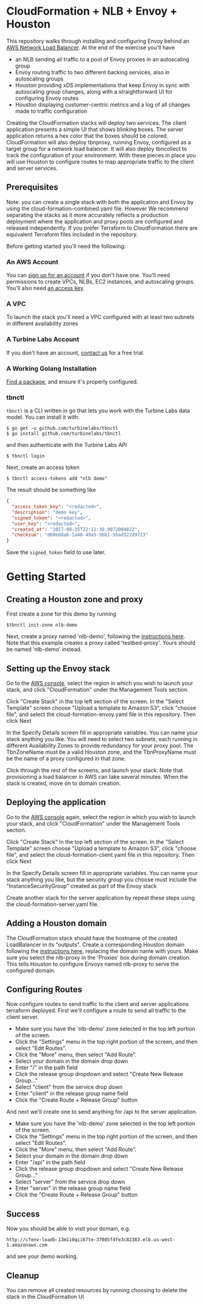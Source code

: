 
[//]: # ( Copyright 2017 Turbine Labs, Inc.                                   )
[//]: # ( you may not use this file except in compliance with the License.    )
[//]: # ( You may obtain a copy of the License at                             )
[//]: # (                                                                     )
[//]: # (     http://www.apache.org/licenses/LICENSE-2.0                      )
[//]: # (                                                                     )
[//]: # ( Unless required by applicable law or agreed to in writing, software )
[//]: # ( distributed under the License is distributed on an "AS IS" BASIS,   )
[//]: # ( WITHOUT WARRANTIES OR CONDITIONS OF ANY KIND, either express or     )
[//]: # ( implied. See the License for the specific language governing        )
[//]: # ( permissions and limitations under the License.                      )

# CloudFormation + NLB + Envoy + Houston

This repository walks through installing and configuring Envoy behind an
[AWS Network Load Balancer](http://docs.aws.amazon.com/elasticloadbalancing/latest/network/introduction.html).
At the end of the exercise you'll have
* an NLB sending all traffic to a pool of Envoy proxies in an autoscaling group
* Envoy routing traffic to two different backing services, also in autoscaling
  groups
* Houston providing xDS implementations that keep Envoy in sync with autoscaling
  group changes, along with a straightforward UI for configuring Envoy routes
* Houston displaying customer-centric metrics and a log of all changes made to
  traffic configuration

Creating the CloudFormation stacks will deploy two services. The client
application presents a simple UI that shows blinking boxes. The server
application returns a hex color that the boxes should be colored. CloudFormation
will also deploy tbnproxy, running Envoy, configured as a target group for a
network load balancer. It will also deploy tbncollect to track the configuration
of your environment. With these pieces in place you will use Houston to
configure routes to map appropriate traffic to the client and server services.

## Prerequisites

Note: you can create a single stack with both the application and Envoy by using
the cloud-formation-combined.yaml file. However We recommend separating the
stacks as it more accurately reflects a production deployment where the
application and proxy pools are configured and released independently. If you
prefer Terraform to CloudFormation there are equivalent Terraform files included
in the repository.

Before getting started you'll need the following:

### An AWS Account

You can [sign up for an account](https://aws.amazon.com/) if you don't have
one. You'll need permissions to create VPCs, NLBs, EC2 instances, and
autoscaling groups. You'll also need
[an access key](http://docs.aws.amazon.com/IAM/latest/UserGuide/id_credentials_access-keys.html).

### A VPC

To launch the stack you'll need a VPC configured with at least two subnets in
different availability zones

### A Turbine Labs Account

If you don't have an account, [contact us](https://www.turbinelabs.io/contact)
for a free trial.

### A Working Golang Installation

[Find a package](https://golang.org/doc/install), and ensure it's properly
configured.

### tbnctl

`tbnctl` is a CLI written in go that lets you work with the Turbine Labs data
model. You can install it with:

```console
$ go get -u github.com/turbinelabs/tbnctl
$ go install github.com/turbinelabs/tbnctl
```

and then authenticate with the Turbine Labs API

```console
$ tbnctl login
```

Next, create an access token

```console
$ tbnctl access-tokens add "nlb demo"
```

The result should be something like

```json
{
  "access_token_key": "<redacted>",
  "description": "demo key",
  "signed_token": "<redacted>",
  "user_key": "<redacted>",
  "created_at": "2017-08-25T22:11:30.907200482Z",
  "checksum": "d60ed8a6-1a40-49a5-5bb1-5bad322d9723"
}
```

Save the `signed_token` field to use later.

# Getting Started

## Creating a Houston zone and proxy

First create a zone for this demo by running

```console
$tbnctl init-zone nlb-demo
```

Next, create a proxy named 'nlb-demo', following the
[instructions here](https://docs.turbinelabs.io/guides/ec2.html#adding-a-domain-and-proxy).
Note that this example creates a proxy called 'testbed-proxy'. Yours should be
named 'nlb-demo' instead.

## Setting up the Envoy stack

Go to the [AWS console](https://console.aws.amazon.com), select the region in
which you wish to launch your stack, and click "CloudFormation" under the
Management Tools section.

Click "Create Stack" in the top left section of the screen. In the "Select
Template" screen choose "Upload a template to Amazon S3", click "choose file",
and select the cloud-formation-envoy.yaml file in this repository. Then click
Next

In the Specify Details screen fill in appropriate variables. You can name your
stack anything you like. You will need to select two subnets, each running in
different Availability Zones to provide redundancy for your proxy pool. The
TbnZoneName must be a valid Houston zone, and the TbnProxyName must be the name
of a proxy configured in that zone.

Click through the rest of the screens, and launch your stack. Note that
provisioning a load balancer in AWS can take several minutes. When the stack is
created, move on to domain creation.

## Deploying the application

Go to the [AWS console](https://console.aws.amazon.com) again, select the region
in  which you wish to launch your stack, and click "CloudFormation" under the
Management Tools section.

Click "Create Stack" in the top left section of the screen. In the "Select
Template" screen choose "Upload a template to Amazon S3", click "choose file",
and select the cloud-formation-client.yaml file in this repository. Then click
Next

In the Specify Details screen fill in appropriate variables. You can name your
stack anything you like, but the security group you choose must include the
"InstanceSecurityGroup" created as part of the Envoy stack

Create another stack for the server application by repeat these steps using the
cloud-formation-server.yaml file.

## Adding a Houston domain

The CloudFormation stack should have the hostname of the created LoadBalancer in
its "outputs". Create a corresponding Houston domain following the
[instructions here](https://docs.turbinelabs.io/guides/ec2.html#adding-a-domain-and-proxy),
replacing the domain name with yours. Make sure you select the nlb-proxy in the
'Proxies' box during domain creation. This tells Houston to configure Envoys
named nlb-proxy to serve the configured domain.

## Configuring Routes

Now configure routes to send traffic to the client and server applications
terraform deployed. First we'll configure a route to send all traffic to the
client server.

* Make sure you have the 'nlb-demo' zone selected in the top left portion of the screen.
* Click the "Settings" menu in the top right portion of the screen, and then select "Edit Routes".
* Click the "More" menu, then select "Add Route".
* Select your domain in the domain drop down
* Enter "/" in the path field
* Click the release group dropdown and select "Create New Release Group..."
* Select "client" from the service drop down
* Enter "client" in the release group name field
* Click the "Create Route + Release Group" button

And next we'll create one to send anything for /api to the server application.

* Make sure you have the 'nlb-demo' zone selected in the top left portion of the screen.
* Click the "Settings" menu in the top right portion of the screen, and then select "Edit Routes".
* Click the "More" menu, then select "Add Route".
* Select your domain in the domain drop down
* Enter "/api" in the path field
* Click the release group dropdown and select "Create New Release Group..."
* Select "server" from the service drop down
* Enter "server" in the release group name field
* Click the "Create Route + Release Group" button

## Success

Now you should be able to visit your domain, e.g.

`http://cfenv-loadb-13m1i0qii67te-37085f4fe3c82383.elb.us-west-1.amazonaws.com`

and see your demo working.

## Cleanup

You can remove all created resources by running choosing to delete the stack in
the CloudFormation UI
